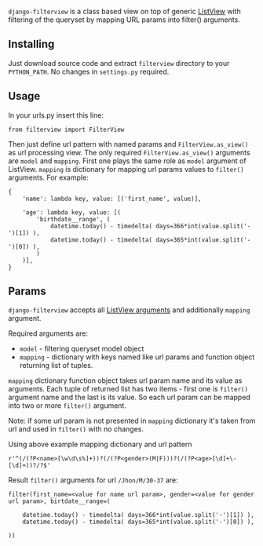 `django-filterview` is a class based view on top of generic [ListView][0] with
filtering of the queryset by mapping URL params into filter() arguments.

[0]: https://docs.djangoproject.com/en/1.3/ref/class-based-views/#listview

## Installing

Just download source code and extract `filterview` directory to your `PYTHON_PATH`.
No changes in `settings.py` required.

## Usage

In your urls.py insert this line:

	from filterview import FilterView

Then just define url pattern with named params and `FilterView.as_view()` as url processing view.
The only required `FilterView.as_view()` arguments are `model` and `mapping`. First one plays
the same role as `model` argument of ListView. `mapping` is dictionary for mapping
url params values to `filter()` arguments. For example:

	{
		'name': lambda key, value: [('first_name', value)],
		
		'age': lambda key, value: [(
			'birthdate__range', (
				datetime.today() - timedelta( days=366*int(value.split('-')[1]) ),
				datetime.today() - timedelta( days=365*int(value.split('-')[0]) ),
			)
		)],
	}

## Params

`django-filterview` accepts all [ListView arguments][1] and additionally `mapping` argument.

[1]: https://docs.djangoproject.com/en/1.3/ref/class-based-views/#django.views.generic.list.MultipleObjectMixin

Required arguments are:

* `model` - filtering queryset model object
*	`mapping` - dictionary with keys named like url params and function object returning list of tuples.

`mapping` dictionary function object takes url param name and its value as arguments. Each tuple
of returned list has two items - first one is `filter()` argument name and the last
is its value. So each url param can be mapped into two or more `filter()` argument.

Note: if some url param is not presented in `mapping` dictionary it's taken from url and used
in `filter()` with no changes.

Using above example mapping dictionary and url pattern

	r'^(/(?P<name>[\w\d\s%]+))?(/(?P<gender>(M|F)))?(/(?P<age>[\d]+\-[\d]+))?/?$'

Result `filter()` arguments for url `/Jhon/M/30-37` are:

	filter(first_name=<value for name url param>, gender=<value for gender url param>, birtdate__range=(
	
		datetime.today() - timedelta( days=366*int(value.split('-')[1]) ),
		datetime.today() - timedelta( days=365*int(value.split('-')[0]) ),
		
	))



	
